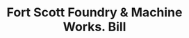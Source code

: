 ---
doi: 10.7916/D8S19DG5
date_other: '1880'
date_other_textual: 1880-1889
form: printed ephemera
genre:
- Invoices
name:
- Fort Scott Foundry & Machine Works
object_in_context_url: https://biggert.cul.columbia.edu/items/view/ave_biggert_00301
subject_hierarchical_geographic:
- Fort Scott, Kansas, United States
subject_name:
- Fort Scott Foundry & Machine Works
title: Fort Scott Foundry & Machine Works. Bill
sort_title: Fort Scott Foundry & Machine Works. Bill
call_number: ave_biggert_00301
coordinates:
- 37.83527777777778,-94.70194444444445
pid: ave_biggert_00301
identifiers: ave_biggert_00301
thumbnail: https://derivativo-1.library.columbia.edu/iiif/2/ldpd:344253/full/!256,256/0/native.jpg
permalink: "/biggert/ave_biggert_00301/"
layout: iiif-image-page
---